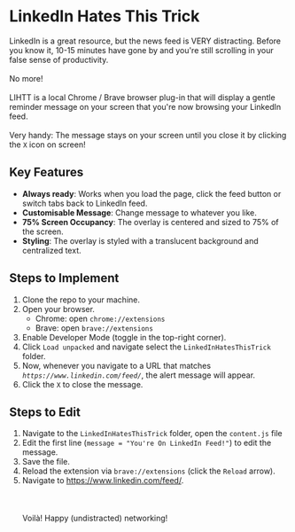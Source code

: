 # LinkedIn Hates This Trick

LinkedIn is a great resource, but the news feed is VERY distracting. Before you know it, 10-15 minutes have gone by and you're still scrolling in your false sense of productivity. \
\
No more! \
\
LIHTT is a local Chrome / Brave browser plug-in that will display a gentle reminder message on your screen that you're now browsing your LinkedIn feed. \
\
Very handy: The message stays on your screen until you close it by clicking the `X` icon on screen!

## Key Features
* **Always ready**: Works when you load the page, click the feed button or switch tabs back to LinkedIn feed.
* **Customisable Message**: Change message to whatever you like.
* **75% Screen Occupancy**: The overlay is centered and sized to 75% of the screen.
* **Styling**: The overlay is styled with a translucent background and centralized text.

## Steps to Implement

1. Clone the repo to your machine.
2. Open your browser.
    - Chrome: open `chrome://extensions`
    - Brave: open `brave://extensions`
3. Enable Developer Mode (toggle in the top-right corner).
4. Click `Load unpacked` and navigate select the `LinkedInHatesThisTrick` folder.
5. Now, whenever you navigate to a URL that matches *`https://www.linkedin.com/feed/`*, the alert message will appear.
6. Click the `X` to close the message.

## Steps to Edit

1. Navigate to the `LinkedInHatesThisTrick` folder, open the `content.js` file
2. Edit the first line (`message = "You're On LinkedIn Feed!"`) to edit the message.
3. Save the file.
4. Reload the extension via `brave://extensions` (click the `Reload` arrow).
5. Navigate to https://www.linkedin.com/feed/. \
\
\
\
Voilà! Happy (undistracted) networking!
